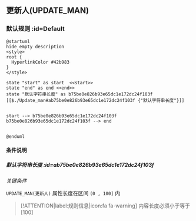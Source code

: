 ## 更新人(UPDATE_MAN) <!-- {docsify-ignore-all} -->

   

### 默认规则 :id=Default

```plantuml
@startuml
hide empty description
<style>
root {
  HyperlinkColor #42b983
}
</style>

state "start" as start  <<start>>
state "end" as end <<end>>
state "默认字符串长度" as b75be0e826b93e65dc1e172dc24f103f [[$./Update_man#ab75be0e826b93e65dc1e172dc24f103f {"默认字符串长度"}]]


start --> b75be0e826b93e65dc1e172dc24f103f 
b75be0e826b93e65dc1e172dc24f103f --> end 


@enduml
```

#### 条件说明

##### 默认字符串长度 :id=ab75be0e826b93e65dc1e172dc24f103f


*关键条件*


`UPDATE_MAN(更新人)` 属性长度在区间 `(0 , 100]` 内

> [!ATTENTION|label:规则信息|icon:fa fa-warning]
> 内容长度必须小于等于[100]







